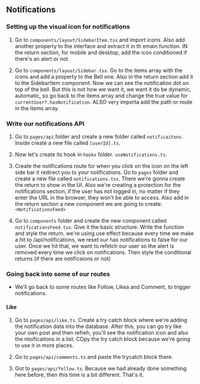 ## Notifications

### Setting up the visual icon for notifications

1. Go to `components/layout/SidebarItem.tsx` and import icons. Also add another property to the interface and extract it in th emain function. IN the return section, for mobile and desktop, add the icon conditioned if there's an alert or not.

2. Go to `components/layout/Sidebar.tsx`. Go to the items array with the icons and add a property to the Bell one. Also in the return section add it to the SidebarItem component. Now we can see the notification dot on top of the bell. But this is not how we want it, we want it do be dynamic, automatic, so go back to the items array and change the true value for `currentUser?.hasNotification`. ALSO very importa add the path or route in the Items array.

### Write our notifications API

1. Go to `pages/api` folder and create a new folder called `notificaitons`. Inside create a new file called `[userId].ts`.

2. Now let's create its hook in `hooks` folder. `useNotifications.ts`.

3. Create the notifications route for when you click on the icon on the left side bar it redirect you to your notifications. Go to `pages` folder and create a new file called `notifications.tsx`. There we're gonna create the return to show in the UI. Also we're creating a protection for the notifications section, if the user has not logged in, no matter if they enter the URL in the browser, they won't be able to access. Also add in the return section a new component we are going to create: `<NotificationsFeed>`

4. Go to `components` folder and create the new component called `notificationsFeed.tsx`. Give it the basic structure. Write the function and style the return. we're using use effect because every time we make a hit to /api/notifications, we reset our has notifications to false for our user. Once we hit that, we want to refetch our user so the alert is removed every time we click on notifications. Then style the conditional returns (if there are notificaions or not)

### Going back into some of our routes

-   We'll go back to some routes like Follow, Likea and Comment, to trigger notifications.

#### Like

1. Go to `pages/api/like.ts`. Create a try catch block where we're adding the notification data into the database. After this, you can go try like your own post and then refreh, you'll see the notification icon and also the ntoificaitons in a list. COpy the try catch block because we're going to use it in more places.

2. Go to `pages/api/comments.ts` and paste the trycatch block there.

3. Got to `pages/api/follow.ts`. Because we had already done something here before, then this time is a bit different. That's it.
